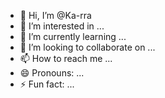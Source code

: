 - 👋 Hi, I’m @Ka-rra
- 👀 I’m interested in ...
- 🌱 I’m currently learning ...
- 💞️ I’m looking to collaborate on ...
- 📫 How to reach me ...
- 😄 Pronouns: ...
- ⚡ Fun fact: ...

<!---
Ka-rra/Ka-rra is a ✨ special ✨ repository because its `README.md` (this file) appears on your GitHub profile.
You can click the Preview link to take a look at your changes.
--->
